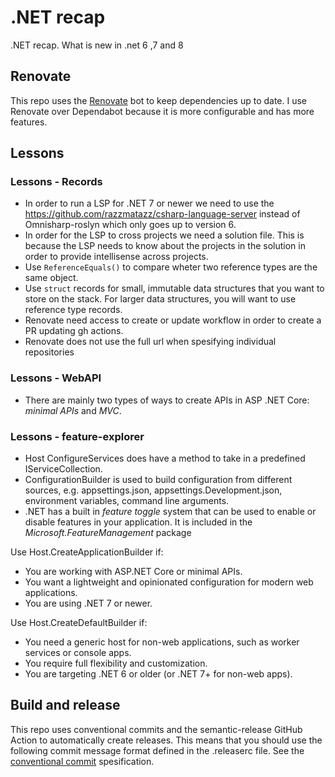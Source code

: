 # .NET recap

.NET recap. What is new in .net 6 ,7 and 8

## Renovate

This repo uses the [Renovate](https://docs.renovatebot.com/) bot to keep dependencies up to date. I use Renovate over Dependabot because it is more configurable and has more features.

## Lessons

### Lessons - Records

- In order to run a LSP for .NET 7 or newer we need to use the https://github.com/razzmatazz/csharp-language-server instead of Omnisharp-roslyn which only goes up to version 6.
- In order for the LSP to cross projects we need a solution file. This is because the LSP needs to know about the projects in the solution in order to provide intellisense across projects.
- Use `ReferenceEquals()` to compare wheter two reference types are the same object.
- Use `struct` records for small, immutable data structures that you want to store on the stack. For larger data structures, you will want to use reference type records.
- Renovate need access to create or update workflow in order to create a PR updating gh actions.
- Renovate does not use the full url when spesifying individual repositories

### Lessons - WebAPI

- There are mainly two types of ways to create APIs in ASP .NET Core: _minimal APIs_ and _MVC_.

### Lessons - feature-explorer

- Host ConfigureServices does have a method to take in a predefined IServiceCollection.
- ConfigurationBuilder is used to build configuration from different sources, e.g. appsettings.json, appsettings.Development.json, environment variables, command line arguments.
- .NET has a built in _feature toggle_ system that can be used to enable or disable features in your application. It is included in the _Microsoft.FeatureManagement_ package

Use Host.CreateApplicationBuilder if:

- You are working with ASP.NET Core or minimal APIs.
- You want a lightweight and opinionated configuration for modern web applications.
- You are using .NET 7 or newer.

Use Host.CreateDefaultBuilder if:
- You need a generic host for non-web applications, such as worker services or console apps.
- You require full flexibility and customization.
- You are targeting .NET 6 or older (or .NET 7+ for non-web apps).

## Build and release

This repo uses conventional commits and the semantic-release GitHub Action to automatically create releases. This means that you should use the following commit message format defined in the .releaserc file. See the [conventional commit](https://www.conventionalcommits.org/en/v1.0.0/) spesification.
